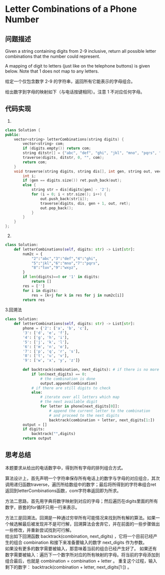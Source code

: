 #  Letter Combinations of a Phone Number

## 问题描述

Given a string containing digits from 2-9 inclusive, return all possible letter combinations that the number could represent.

A mapping of digit to letters (just like on the telephone buttons) is given below. Note that 1 does not map to any letters.

给定一个仅包含数字 2-9 的字符串，返回所有它能表示的字母组合。

给出数字到字母的映射如下（与电话按键相同）。注意 1 不对应任何字母。

## 代码实现

1.
``` C++
class Solution {
public:
    vector<string> letterCombinations(string digits) {
        vector<string> com;
        if (digits.empty()) return com;
        string ditstr[] = {"abc", "def", "ghi", "jkl", "mno", "pqrs", "tuv", "wxyz"};
        traverse(digits, ditstr, 0, "", com);
        return com;
    }
    void traverse(string digits, string dis[], int gen, string out, vector<string> &ret) {
        int i;
        if (gen == digits.size()) ret.push_back(out);
        else {
            string str = dis[digits[gen] - '2'];
            for (i = 0; i < str.size(); i++) {
                out.push_back(str[i]);
                traverse(digits, dis, gen + 1, out, ret);
                out.pop_back();
            }
        }
    }
};
```

2.
```python
class Solution:
    def letterCombinations(self, digits: str) -> List[str]:
        num2c = {
            "2":"abc","3":"def","4":"ghi",
            "5":"jkl","6":"mno","7":"pqrs",
            "8":"tuv","9":"wxyz",
        }
        if len(digits)==0 or '1' in digits:
            return []
        res = ['']
        for i in digits:
            res = [k+j for k in res for j in num2c[i]]
        return res
```

3.回溯法
```python
class Solution:
    def letterCombinations(self, digits: str) -> List[str]:
        phone = {'2': ['a', 'b', 'c'], 
        '3': ['d', 'e', 'f'], 
        '4': ['g', 'h', 'i'], 
        '5': ['j', 'k', 'l'], 
        '6': ['m', 'n', 'o'], 
        '7': ['p', 'q', 'r', 's'], 
        '8': ['t', 'u', 'v'], 
        '9': ['w', 'x', 'y', 'z']} 
        
        def backtrack(combination, next_digits): # if there is no more digits to check 
            if len(next_digits) == 0: 
                # the combination is done 
                output.append(combination) 
            # if there are still digits to check 
            else: 
                # iterate over all letters which map 
                # the next available digit 
                for letter in phone[next_digits[0]]: 
                    # append the current letter to the combination 
                    # and proceed to the next digits 
                    backtrack(combination + letter, next_digits[1:]) 
        output = [] 
        if digits:
            backtrack("",digits)
        return output
```

## 思考总结

本题要求从给出的电话数字中，得到所有字母的排列组合方式。

算法设计上，首先声明一个字符串保存所有电话上的数字与字母的对应组合，其次调用递归函数traverse，遍历所给数组中的数字；最后将所得到的字符串组合ret返回到letterCombinations函数，com字符串返回即为所求。


方法二思路，首先用字典将数字映射到对应的字母；然后遍历在digits里面的所有数字，嵌套的for循环只用一行来表示。

方法三是回溯法。回溯是一种通过穷举所有可能情况来找到所有解的算法。如果一个候选解最后被发现并不是可行解，回溯算法会舍弃它，并在前面的一些步骤做出一些修改，并重新尝试找到可行解。  
给出如下回溯函数 backtrack(combination, next_digits) ，它将一个目前已经产生的组合 combination 和接下来准备要输入的数字 next_digits 作为参数。  
如果没有更多的数字需要被输入，那意味着当前的组合已经产生好了。
如果还有数字需要被输入：遍历下一个数字所对应的所有映射的字母。将当前的字母添加到组合最后，也就是 combination = combination + letter 。
重复这个过程，输入剩下的数字： backtrack(combination + letter, next_digits[1:]) 。